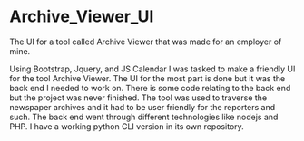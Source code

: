 # Archive_Viewer_UI
The UI for a tool called Archive Viewer that was made for an employer of mine.


Using Bootstrap, Jquery, and JS Calendar I was tasked to make a friendly UI for the tool Archive Viewer. The UI for the most part is done but it was the back end I needed to work on. There is some code relating to the back end but the project was never finished. The tool was used to traverse the newspaper archives and it had to be user friendly for the reporters and such. The back end went through different technologies like nodejs and PHP. I have a working python CLI version in its own repository.
